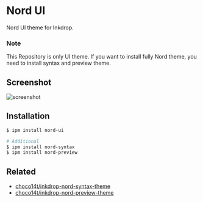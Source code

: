 # Nord UI

Nord UI theme for Inkdrop.

### Note

This Repository is only UI theme. If you want to install fully Nord theme, you need to install syntax and preview theme.

## Screenshot

![screenshot](https://github.com/choco14t/inkdrop-nord-ui-theme/blob/master/Screenshot.png)

## Installation

```sh
$ ipm install nord-ui

# Additional
$ ipm install nord-syntax
$ ipm install nord-preview
```

## Related

* [choco14t/inkdrop-nord-syntax-theme](https://github.com/choco14t/inkdrop-nord-syntax-theme)
* [choco14t/inkdrop-nord-preview-theme](https://github.com/choco14t/inkdrop-nord-preview-theme)
